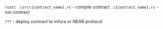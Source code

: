 

`rustc .\src\{contract_name}.rs` - compile contract
`.\{contract_name}.rs` - run contract

`???` - deploy contract to infura or NEAR protocol